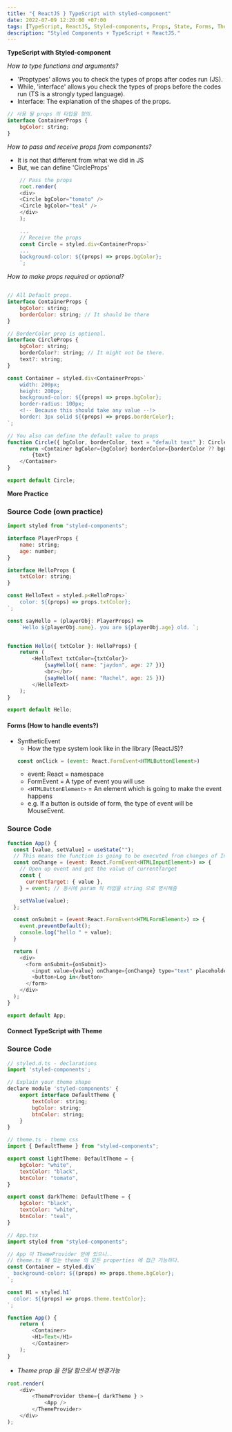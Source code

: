 ```yaml
---
title: "{ ReactJS } TypeScript with styled-component"
date: 2022-07-09 12:20:00 +07:00
tags: [TypeScript, ReactJS, Styled-components, Props, State, Forms, Themes] 
description: "Styled Components + TypeScript + ReactJS."
---
```


**TypeScript with Styled-component**

<em> How to type functions and arguments?</em>

- 'Proptypes' allows you to check the types of props after codes run (JS).
- While, 'interface' allows you check the types of props before the codes run (TS is a strongly typed language).
- Interface: The explanation of the shapes of the props.

```javascript 
// 사용 될 props 의 타입을 정의.
interface ContainerProps {
    bgColor: string;
}
```

<em> How to pass and receive props from components? </em>
- It is not that different from what we did in JS
- But, we can define 'CircleProps'

```javascript
    // Pass the props
    root.render(
    <div> 
    <Circle bgColor="tomato" />
    <Circle bgColor="teal" /> 
    </div>
    );

    ...
    // Receive the props 
    const Circle = styled.div<ContainerProps>`
    ...
    background-color: ${(props) => props.bgColor};
    `; 
```

<em> How to make props required or optional? </em>

```javascript

// All Default props.
interface ContainerProps {
    bgColor: string;
    borderColor: string; // It should be there
}

// BorderColor prop is optional.
interface CircleProps {
    bgColor: string;
    borderColor?: string; // It might not be there.
    text?: string;
}

const Container = styled.div<ContainerProps>`
    width: 200px;
    height: 200px;
    background-color: ${(props) => props.bgColor};
    border-radius: 100px;
    <!-- Because this should take any value --!> 
    border: 3px solid ${(props) => props.borderColor}; 
`;

// You also can define the default value to props
function Circle({ bgColor, borderColor, text = "default text" }: CircleProps) {
    return <Container bgColor={bgColor} borderColor={borderColor ?? bgColor}>
        {text}
    </Container>
}

export default Circle;

```

**More Practice**
### Source Code  (own practice)

```javascript
import styled from "styled-components";

interface PlayerProps {
    name: string;
    age: number;
}

interface HelloProps {
    txtColor: string;
}

const HelloText = styled.p<HelloProps>`
    color: ${(props) => props.txtColor};
`;

const sayHello = (playerObj: PlayerProps) =>
    `Hello ${playerObj.name}. you are ${playerObj.age} old. `;


function Hello({ txtColor }: HelloProps) {
    return (
        <HelloText txtColor={txtColor}>
            {sayHello({ name: "jaydon", age: 27 })}
            <br></br>
            {sayHello({ name: "Rachel", age: 25 })}
        </HelloText>
    );
}

export default Hello;
```

#### Forms (How to handle events?)
- SyntheticEvent
    - How the type system look like in the library (ReactJS)?
  ```javascript
  const onClick = (event: React.FormEvent<HTMLButtonElement>)
  ```
  - event: React = namespace
  - FormEvent = A type of event you will use
  - ```<HTMLButtonElement>``` = An element which is going to make the event happens
  - e.g. If a button is outside of form, the type of event will be MouseEvent.

### Source Code 

```javascript
function App() {
  const [value, setValue] = useState("");
  // This means the function is going to be executed from changes of Input element.
  const onChange = (event: React.FormEvent<HTMLInputElement>) => {
    // Open up event and get the value of currentTarget 
    const {
      currentTarget: { value },
    } = event; // 동시에 param 의 타입을 string 으로 명시해줌

    setValue(value);
  };

  const onSubmit = (event:React.FormEvent<HTMLFormElement>) => {
    event.preventDefault();
    console.log("hello " + value);
  }

  return (
    <div>
      <form onSubmit={onSubmit}>
        <input value={value} onChange={onChange} type="text" placeholder='username' />
        <button>Log in</button>
      </form>
    </div>
  );
}

export default App;
```

#### Connect TypeScript with Theme

### Source Code
```javascript
// styled.d.ts - declarations 
import 'styled-components';

// Explain your theme shape
declare module 'styled-components' {
    export interface DefaultTheme {
        textColor: string;
        bgColor: string;
        btnColor: string;
    }
}
```

```javascript
// theme.ts - theme css
import { DefaultTheme } from "styled-components";

export const lightTheme: DefaultTheme = {
    bgColor: "white",
    textColor: "black",
    btnColor: "tomato",
}

export const darkTheme: DefaultTheme = {
    bgColor: "black",
    textColor: "white",
    btnColor: "teal",
}
```

```javascript
// App.tsx
import styled from "styled-components";

// App 이 ThemeProvider 안에 있으니..
// theme.ts 에 있는 theme 의 모든 properties 에 접근 가능하다. 
const Container = styled.div`
  background-color: ${(props) => props.theme.bgColor};
`;

const H1 = styled.h1`
  color: ${(props) => props.theme.textColor};
`;

function App() {
    return (
        <Container>
        <H1>Text</H1>
        </Container>
    );
}

```

- <em>Theme prop 을 전달 함으로서 변경가능</em>
```javascript
root.render(
    <div>
        <ThemeProvider theme={ darkTheme } >
            <App />
        </ThemeProvider>
    </div>
);
```